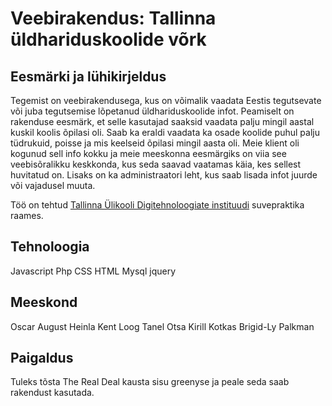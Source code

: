 Veebirakendus: Tallinna üldhariduskoolide võrk
===
Eesmärki ja lühikirjeldus
---
Tegemist on veebirakendusega, kus on võimalik vaadata Eestis tegutsevate või juba tegutsemise lõpetanud üldhariduskoolide infot. Peamiselt on rakenduse eesmärk, et selle kasutajad saaksid vaadata palju mingil aastal kuskil koolis õpilasi oli. Saab ka eraldi vaadata ka osade koolide puhul palju tüdrukuid, poisse ja mis keelseid õpilasi mingil aasta oli. Meie klient oli kogunud sell info kokku ja meie meeskonna eesmärgiks on viia see veebisõralikku keskkonda, kus seda saavad vaatamas käia, kes sellest huvitatud on. Lisaks on ka administraatori leht, kus saab lisada infot juurde või vajadusel muuta.

Töö on tehtud [Tallinna Ülikooli Digitehnoloogiate instituudi](https://www.tlu.ee/et/Digitehnoloogiate-instituut) suvepraktika raames.

Tehnoloogia
---
Javascript
Php
CSS
HTML
Mysql
jquery

Meeskond
---
Oscar August Heinla
Kent Loog
Tanel Otsa
Kirill Kotkas
Brigid-Ly Palkman 

Paigaldus
---
Tuleks tõsta The Real Deal kausta sisu greenyse ja peale seda saab rakendust kasutada.